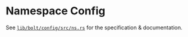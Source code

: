 # Namespace Config

See [`lib/bolt/config/src/ns.rs`](../../../../lib/bolt/config/src/ns.rs) for the specification & documentation.
